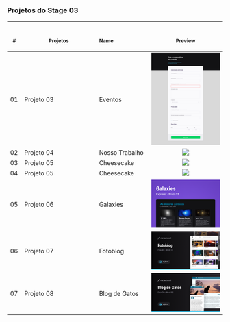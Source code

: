 ### Projetos do Stage 03
 <table>
    <thead>
        <tr>
            <th align="center">
                <img width="20" height="1"> 
                <p>
                    <small>#</small>
                </p>
            </th>
            <th align="center">
                <img width="300" height="1"> 
                <p> 
                    <small>
                      Projetos
                    </small>
                </p>
            </th>
            <th align="left">
                <img width="140" height="1">
                <p align="left"> 
                    <small>
                     Name
                    </small>
                </p>
            </th>
            <th align="center">
                <img width="201" height="1">
                <p align="center"> 
                    <small>
                      Preview
                    </small>
                </p>
            </th>
        </tr>
    </thead>
    <tbody>
        <tr>
            <td>01</td>
            <td>Projeto 03</td>
            <td>Eventos</td>
            <td align="center">
            <a href="#"><img width="300px" src="./Projeto 03(Formularios)/.github/preview.png" /></a></td>
        </tr>
        <tr>
            <td>02</td>
            <td>Projeto 04</td>
            <td>Nosso Trabalho</td>
            <td align="center"><a href="#"><img width="300px" src="./Projeto 04(Reforçando_a_responsividade)/.github/Desktop.png" /></a></td>
        </tr>
         <tr>
            <td>03</td>
            <td>Projeto 05</td>
            <td>Cheesecake</td>
            <td align="center"><a href="#"><img width="300px" src="./Projeto 05(Reforçando a resposividade)/.github/preview.png" /></a></td>
        </tr>
         <tr>
            <td>04</td>
            <td>Projeto 05</td>
            <td>Cheesecake</td>
            <td align="center"><a href="#"><img width="300px" src="./Projeto 05(Reforçando a resposividade)/.github/preview.png" /></a></td>
        </tr>
         <tr>
            <td>05</td>
            <td>Projeto 06</td>
            <td>Galaxies</td>
            <td align="center"><a href="#"><img width="300px" src="./Projeto 06 (Iniciando com o Grid)/.github/preview.png" /></a></td>
        </tr>
         <tr>
            <td>06</td>
            <td>Projeto 07</td>
            <td>Fotoblog</td>
            <td align="center"><a href="#"><img width="300px" src="./Projeto 07/.github/preview.png" /></a></td>
        </tr>
         <tr>
            <td>07</td>
            <td>Projeto 08</td>
            <td>Blog de Gatos</td>
            <td align="center"><a href="#"><img width="300px" src="./Projeto 08/.github/preview.png" /></a></td>
        </tr>
</table></p>
